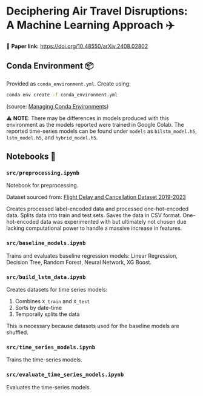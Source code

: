 # Deciphering Air Travel Disruptions: A Machine Learning Approach ✈️

📄 **Paper link:** https://doi.org/10.48550/arXiv.2408.02802

## Conda Environment 📦
Provided as `conda_environment.yml`. Create using: 
```bash
conda env create -f conda_environment.yml
```
(source: [Managing Conda Environments](https://conda.io/projects/conda/en/latest/user-guide/tasks/manage-environments.html))

⚠️ **NOTE**: There may be differences in models produced with this environment as the models reported were trained in Google Colab. The reported time-series models can be found under `models` as `bilstm_model.h5`, `lstm_model.h5`, and `hybrid_model.h5`.

## Notebooks 📓

### `src/preprocessing.ipynb`
Notebook for preprocessing.

Dataset sourced from: [Flight Delay and Cancellation Dataset 2019-2023](https://www.kaggle.com/datasets/patrickzel/flight-delay-and-cancellation-dataset-2019-2023?select=flights_sample_3m.csv)

Creates processed label-encoded data and processed one-hot-encoded data. Splits data into train and test sets. Saves the data in CSV format. One-hot-encoded data was experimented with but ultimately not chosen due lacking computational power to handle a massive increase in features.

### `src/baseline_models.ipynb`
Trains and evaluates baseline regression models: Linear Regression, Decision Tree, Random Forest, Neural Network, XG Boost.

### `src/build_lstm_data.ipynb`
Creates datasets for time series models:
1. Combines `X_train` and `X_test`
2. Sorts by date-time
3. Temporally splits the data

This is necessary because datasets used for the baseline models are shuffled.

### `src/time_series_models.ipynb`
Trains the time-series models.

### `src/evaluate_time_series_models.ipynb`
Evaluates the time-series models.
